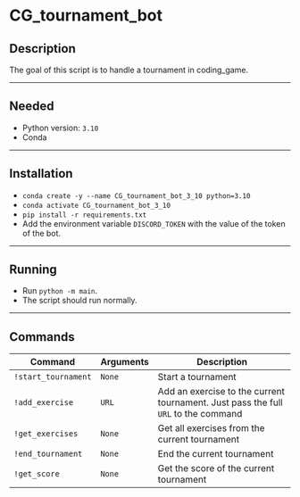 # CG_tournament_bot

## Description

The goal of this script is to handle a tournament in coding_game.

___

## Needed

- Python version: `3.10`
- Conda

___

## Installation

- `conda create -y --name CG_tournament_bot_3_10 python=3.10`
- `conda activate CG_tournament_bot_3_10`
- `pip install -r requirements.txt`
- Add the environment variable `DISCORD_TOKEN` with the value of the token of the bot.

___

## Running

- Run `python -m main`.
- The script should run normally.

___

## Commands

| Command | Arguments | Description|
|--|--|--|
| `!start_tournament` | `None` | Start a tournament |
| `!add_exercise` | `URL` | Add an exercise to the current tournament. Just pass the full `URL` to the command |
| `!get_exercises` | `None` | Get all exercises from the current tournament|
| `!end_tournament` | `None` | End the current tournament|
| `!get_score` | `None` | Get the score of the current tournament|

